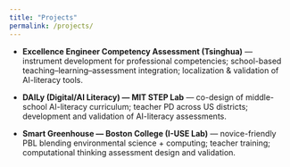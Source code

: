 ```yaml
---
title: "Projects"
permalink: /projects/
---
```


- **Excellence Engineer Competency Assessment (Tsinghua)** — instrument development for professional competencies; school-based teaching–learning–assessment integration; localization & validation of AI-literacy tools.

- **DAILy (Digital/AI Literacy) — MIT STEP Lab** — co-design of middle-school AI-literacy curriculum; teacher PD across US districts; development and validation of AI-literacy assessments.

- **Smart Greenhouse — Boston College (I-USE Lab)** — novice-friendly PBL blending environmental science + computing; teacher training; computational thinking assessment design and validation.

